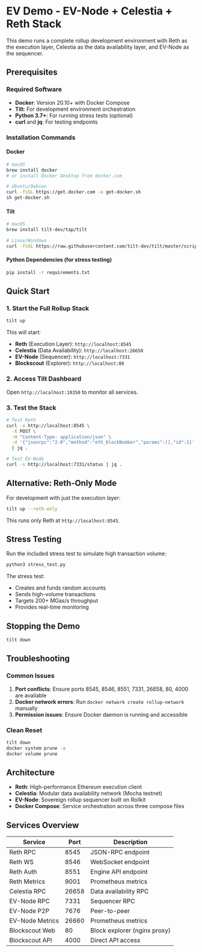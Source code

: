# EV Demo - EV-Node + Celestia + Reth Stack

This demo runs a complete rollup development environment with Reth as the execution layer, Celestia as the data availability layer, and EV-Node as the sequencer.

## Prerequisites

### Required Software
- **Docker**: Version 20.10+ with Docker Compose
- **Tilt**: For development environment orchestration
- **Python 3.7+**: For running stress tests (optional)
- **curl** and **jq**: For testing endpoints

### Installation Commands

#### Docker
```bash
# macOS
brew install docker
# or install Docker Desktop from docker.com

# Ubuntu/Debian
curl -fsSL https://get.docker.com -o get-docker.sh
sh get-docker.sh
```

#### Tilt
```bash
# macOS
brew install tilt-dev/tap/tilt

# Linux/Windows
curl -fsSL https://raw.githubusercontent.com/tilt-dev/tilt/master/scripts/install.sh | bash
```

#### Python Dependencies (for stress testing)
```bash
pip install -r requirements.txt
```

## Quick Start

### 1. Start the Full Rollup Stack
```bash
tilt up
```

This will start:
- **Reth** (Execution Layer): `http://localhost:8545`
- **Celestia** (Data Availability): `http://localhost:26658` 
- **EV-Node** (Sequencer): `http://localhost:7331`
- **Blockscout** (Explorer): `http://localhost:80`

### 2. Access Tilt Dashboard
Open `http://localhost:10350` to monitor all services.

### 3. Test the Stack
```bash
# Test Reth
curl -s http://localhost:8545 \
  -X POST \
  -H "Content-Type: application/json" \
  -d '{"jsonrpc":"2.0","method":"eth_blockNumber","params":[],"id":1}' \
  | jq .

# Test EV-Node
curl -s http://localhost:7331/status | jq .
```

## Alternative: Reth-Only Mode

For development with just the execution layer:

```bash
tilt up --reth-only
```

This runs only Reth at `http://localhost:8545`.

## Stress Testing

Run the included stress test to simulate high transaction volume:

```bash
python3 stress_test.py
```

The stress test:
- Creates and funds random accounts
- Sends high-volume transactions 
- Targets 200+ MGas/s throughput
- Provides real-time monitoring

## Stopping the Demo

```bash
tilt down
```

## Troubleshooting

### Common Issues

1. **Port conflicts**: Ensure ports 8545, 8546, 8551, 7331, 26658, 80, 4000 are available
2. **Docker network errors**: Run `docker network create rollup-network` manually
3. **Permission issues**: Ensure Docker daemon is running and accessible

### Clean Reset
```bash
tilt down
docker system prune -a
docker volume prune
```

## Architecture

- **Reth**: High-performance Ethereum execution client
- **Celestia**: Modular data availability network (Mocha testnet)
- **EV-Node**: Sovereign rollup sequencer built on Rollkit
- **Docker Compose**: Service orchestration across three compose files

## Services Overview

| Service | Port | Description |
|---------|------|-------------|
| Reth RPC | 8545 | JSON-RPC endpoint |
| Reth WS | 8546 | WebSocket endpoint |
| Reth Auth | 8551 | Engine API endpoint |
| Reth Metrics | 9001 | Prometheus metrics |
| Celestia RPC | 26658 | Data availability RPC |
| EV-Node RPC | 7331 | Sequencer RPC |
| EV-Node P2P | 7676 | Peer-to-peer |
| EV-Node Metrics | 26660 | Prometheus metrics |
| Blockscout Web | 80 | Block explorer (nginx proxy) |
| Blockscout API | 4000 | Direct API access |